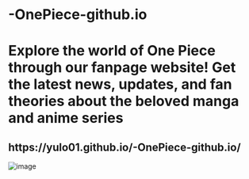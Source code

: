 # -OnePiece-github.io
<h1> Explore the world of One Piece through our fanpage website! Get the latest news, updates, and fan theories about the beloved manga and anime series </h1>

<h2> https://yulo01.github.io/-OnePiece-github.io/ </h2>

![image](https://user-images.githubusercontent.com/93291077/230445287-f24e76b0-8d97-4be4-9e36-4f8075923dad.png)


